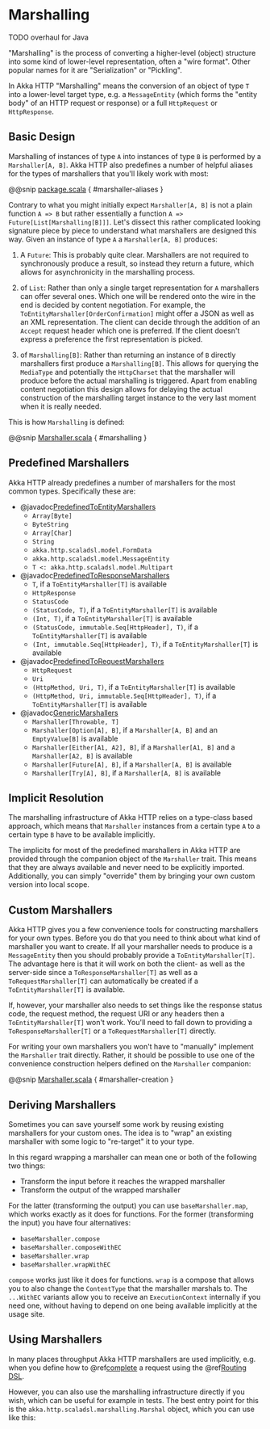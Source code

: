 # Marshalling

TODO overhaul for Java

"Marshalling" is the process of converting a higher-level (object) structure into some kind of lower-level
representation, often a "wire format". Other popular names for it are "Serialization" or "Pickling".

In Akka HTTP "Marshalling" means the conversion of an object of type `T` into a lower-level target type,
e.g. a `MessageEntity` (which forms the "entity body" of an HTTP request or response) or a full `HttpRequest` or
`HttpResponse`.

## Basic Design

Marshalling of instances of type `A` into instances of type `B` is performed by a `Marshaller[A, B]`.
Akka HTTP also predefines a number of helpful aliases for the types of marshallers that you'll likely work with most:

@@snip [package.scala](../../../../../../../akka-http/src/main/scala/akka/http/scaladsl/marshalling/package.scala) { #marshaller-aliases }

Contrary to what you might initially expect `Marshaller[A, B]` is not a plain function `A => B` but rather
essentially a function `A => Future[List[Marshalling[B]]]`.
Let's dissect this rather complicated looking signature piece by piece to understand what marshallers are designed this
way.
Given an instance of type `A` a `Marshaller[A, B]` produces:

1. A `Future`: This is probably quite clear. Marshallers are not required to synchronously produce a result, so instead
they return a future, which allows for asynchronicity in the marshalling process.

2. of `List`: Rather than only a single target representation for `A` marshallers can offer several ones. Which
one will be rendered onto the wire in the end is decided by content negotiation.
For example, the `ToEntityMarshaller[OrderConfirmation]` might offer a JSON as well as an XML representation.
The client can decide through the addition of an `Accept` request header which one is preferred. If the client doesn't
express a preference the first representation is picked.

3. of `Marshalling[B]`: Rather than returning an instance of `B` directly marshallers first produce a
`Marshalling[B]`. This allows for querying the `MediaType` and potentially the `HttpCharset` that the marshaller
will produce before the actual marshalling is triggered. Apart from enabling content negotiation this design allows for
delaying the actual construction of the marshalling target instance to the very last moment when it is really needed.

This is how `Marshalling` is defined:

@@snip [Marshaller.scala](../../../../../../../akka-http/src/main/scala/akka/http/scaladsl/marshalling/Marshaller.scala) { #marshalling }

## Predefined Marshallers

Akka HTTP already predefines a number of marshallers for the most common types.
Specifically these are:

 * @javadoc[PredefinedToEntityMarshallers](akka.http.scaladsl.marshalling.PredefinedToEntityMarshallers)
    * `Array[Byte]`
    * `ByteString`
    * `Array[Char]`
    * `String`
    * `akka.http.scaladsl.model.FormData`
    * `akka.http.scaladsl.model.MessageEntity`
    * `T <: akka.http.scaladsl.model.Multipart`
 * @javadoc[PredefinedToResponseMarshallers](akka.http.scaladsl.marshalling.PredefinedToResponseMarshallers)
    * `T`, if a `ToEntityMarshaller[T]` is available
    * `HttpResponse`
    * `StatusCode`
    * `(StatusCode, T)`, if a `ToEntityMarshaller[T]` is available
    * `(Int, T)`, if a `ToEntityMarshaller[T]` is available
    * `(StatusCode, immutable.Seq[HttpHeader], T)`, if a `ToEntityMarshaller[T]` is available
    * `(Int, immutable.Seq[HttpHeader], T)`, if a `ToEntityMarshaller[T]` is available
 * @javadoc[PredefinedToRequestMarshallers](akka.http.scaladsl.marshalling.PredefinedToRequestMarshallers)
    * `HttpRequest`
    * `Uri`
    * `(HttpMethod, Uri, T)`, if a `ToEntityMarshaller[T]` is available
    * `(HttpMethod, Uri, immutable.Seq[HttpHeader], T)`, if a `ToEntityMarshaller[T]` is available
 * @javadoc[GenericMarshallers](akka.http.scaladsl.marshalling.GenericMarshallers)
    * `Marshaller[Throwable, T]`
    * `Marshaller[Option[A], B]`, if a `Marshaller[A, B]` and an `EmptyValue[B]` is available
    * `Marshaller[Either[A1, A2], B]`, if a `Marshaller[A1, B]` and a `Marshaller[A2, B]` is available
    * `Marshaller[Future[A], B]`, if a `Marshaller[A, B]` is available
    * `Marshaller[Try[A], B]`, if a `Marshaller[A, B]` is available

## Implicit Resolution

The marshalling infrastructure of Akka HTTP relies on a type-class based approach, which means that `Marshaller`
instances from a certain type `A` to a certain type `B` have to be available implicitly.

The implicits for most of the predefined marshallers in Akka HTTP are provided through the companion object of the
`Marshaller` trait. This means that they are always available and never need to be explicitly imported.
Additionally, you can simply "override" them by bringing your own custom version into local scope.

## Custom Marshallers

Akka HTTP gives you a few convenience tools for constructing marshallers for your own types.
Before you do that you need to think about what kind of marshaller you want to create.
If all your marshaller needs to produce is a `MessageEntity` then you should probably provide a
`ToEntityMarshaller[T]`. The advantage here is that it will work on both the client- as well as the server-side since
a `ToResponseMarshaller[T]` as well as a `ToRequestMarshaller[T]` can automatically be created if a
`ToEntityMarshaller[T]` is available.

If, however, your marshaller also needs to set things like the response status code, the request method, the request URI
or any headers then a `ToEntityMarshaller[T]` won't work. You'll need to fall down to providing a
`ToResponseMarshaller[T]` or a `ToRequestMarshaller[T]` directly.

For writing your own marshallers you won't have to "manually" implement the `Marshaller` trait directly.
Rather, it should be possible to use one of the convenience construction helpers defined on the `Marshaller`
companion:

@@snip [Marshaller.scala](../../../../../../../akka-http/src/main/scala/akka/http/scaladsl/marshalling/Marshaller.scala) { #marshaller-creation }

## Deriving Marshallers

Sometimes you can save yourself some work by reusing existing marshallers for your custom ones.
The idea is to "wrap" an existing marshaller with some logic to "re-target" it to your type.

In this regard wrapping a marshaller can mean one or both of the following two things:

 * Transform the input before it reaches the wrapped marshaller
 * Transform the output of the wrapped marshaller

For the latter (transforming the output) you can use `baseMarshaller.map`, which works exactly as it does for functions.
For the former (transforming the input) you have four alternatives:

 * `baseMarshaller.compose`
 * `baseMarshaller.composeWithEC`
 * `baseMarshaller.wrap`
 * `baseMarshaller.wrapWithEC`

`compose` works just like it does for functions.
`wrap` is a compose that allows you to also change the `ContentType` that the marshaller marshals to.
The `...WithEC` variants allow you to receive an `ExecutionContext` internally if you need one, without having to
depend on one being available implicitly at the usage site.

## Using Marshallers

In many places throughput Akka HTTP marshallers are used implicitly, e.g. when you define how to @ref[complete](../routing-dsl/directives/route-directives/complete.md) a
request using the @ref[Routing DSL](../routing-dsl/index.md).

However, you can also use the marshalling infrastructure directly if you wish, which can be useful for example in tests.
The best entry point for this is the `akka.http.scaladsl.marshalling.Marshal` object, which you can use like this:
<!-- TODO rewrite for Java -->
<!-- .. includecode2:: ../../../../../test/java/docs/http/scaladsl/MarshalSpec.scala
:snippet: use-marshal -->
